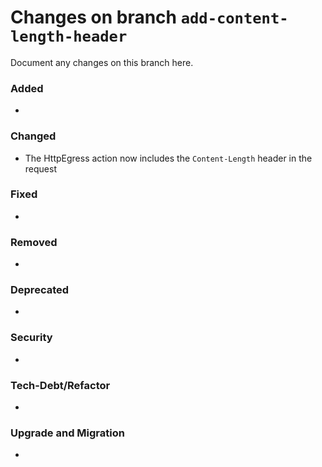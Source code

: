 # Changes on branch `add-content-length-header`
Document any changes on this branch here.
### Added
-

### Changed
- The HttpEgress action now includes the `Content-Length` header in the request

### Fixed
- 

### Removed
- 

### Deprecated
- 

### Security
- 

### Tech-Debt/Refactor
- 

### Upgrade and Migration
- 
